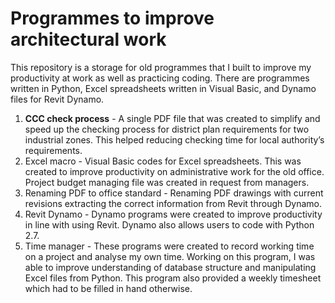 # Programmes to improve architectural work

This repository is a storage for old programmes that I built to improve my productivity at work as well as practicing coding. There are programmes written in Python, Excel spreadsheets written in Visual Basic, and Dynamo files for Revit Dynamo.

1. <strong>CCC check process</strong> - A single PDF file that was created to simplify and speed up the checking process for district plan requirements for two industrial zones. This helped reducing checking time for local authority’s requirements.
2. Excel macro - Visual Basic codes for Excel spreadsheets. This was created to improve productivity on administrative work for the old office. Project budget managing file was created in request from managers.
3. Renaming PDF to office standard - Renaming PDF drawings with current revisions extracting the correct information from Revit through Dynamo.
4. Revit Dynamo - Dynamo programs were created to improve productivity in line with using Revit. Dynamo also allows users to code with Python 2.7.
5. Time manager - These programs were created to record working time on a project and analyse my own time. Working on this program, I was able to improve understanding of database structure and manipulating Excel files from Python. This program also provided a weekly timesheet which had to be filled in hand otherwise.

